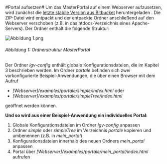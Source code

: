 #Portal aufsetzen#
Um das MasterPortal auf einem Webserver aufzusetzen, wird zunächst die [letzte stabile Version aus Bitbucket](https://bitbucket.org/lgv-g12/lgv/downloads/examples.zip) heruntergeladen .
Die ZIP-Datei wird entpackt und der entpackte Ordner anschließend auf den Webserver verschoben (z.B. in das htdocs-Verzeichnis eines Apache-Servers).
Der Ordner enthält die folgende Struktur:

![Abbildung 1.png](https://bitbucket.org/repo/88K5GB/images/3443725800-Abbildung%201.png)
######     Abbildung 1: Ordnerstruktur MasterPortal

Der Ordner *lgv-config* enthält globale Konfigurationsdateien, die im Kapitel 3 beschrieben werden.
Im Ordner *portale* befinden sich zwei vorkonfigurierte Beispiel-Anwendungen, die über einen Browser mit dem Aufruf

* *[Webserver]/examples/portale/simple/index.html* oder
* *[Webserver]/examples/portale/simpleTree/index.html*

geöffnet werden können.

**Und so wird aus einer Beispiel-Anwendung ein individuelles Portal:**

1.  Globale Konfigurationsdateien im Ordner *lgv-config* anpassen
2.  Ordner *simple* oder *simpleTree* im Verzeichnis *portale* kopieren und umbenennen (z.B. in *mein_portal*)
3.  Konfigurationsdateien innerhalb des neuen Ordners *mein_portal* anpassen
4.  Portal über *[Webserver]/examples/portale/mein_portal/index.html* aufrufen
